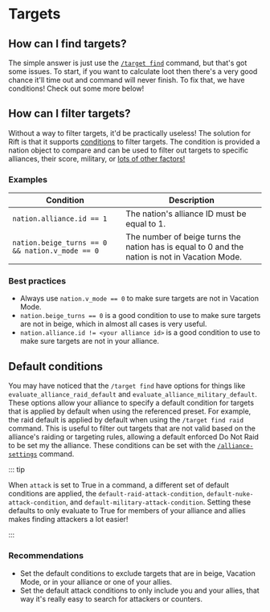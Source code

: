 # Targets

## How can I find targets?

The simple answer is just use the [`/target find`](/reference/target.md#target-find-custom) command, but that's got some issues.
To start, if you want to calculate loot then there's a very good chance it'll
time out and command will never finish. To fix that, we have conditions! Check
out some more below!

## How can I filter targets?

Without a way to filter targets, it'd be practically useless! The solution for Rift
is that it supports [conditions](/topics/conditions.md) to filter targets.
The condition is provided a nation object to compare and can be used to filter out
targets to specific alliances, their score, military, or
[lots of other factors!](/topics/conditions.md#nation)

### Examples

| Condition                                       | Description                                                                                    |
| ----------------------------------------------- | ---------------------------------------------------------------------------------------------- |
| `nation.alliance.id == 1`                       | The nation's alliance ID must be equal to 1.                                                   |
| `nation.beige_turns == 0 && nation.v_mode == 0` | The number of beige turns the nation has is equal to 0 and the nation is not in Vacation Mode. |

### Best practices

- Always use `nation.v_mode == 0` to make sure targets are not in Vacation Mode.
- `nation.beige_turns == 0` is a good condition to use to make sure targets are not
  in beige, which in almost all cases is very useful.
- `nation.alliance.id != <your alliance id>` is a good condition to use to make sure
  targets are not in your alliance.

## Default conditions

You may have noticed that the `/target find` have options for things like
`evaluate_alliance_raid_default` and `evaluate_alliance_military_default`.
These options allow your alliance to specify a default condition for targets
that is applied by default when using the referenced preset. For example,
the raid default is applied by default when using the `/target find raid`
command. This is useful to filter out targets that are not valid based
on the alliance's raiding or targeting rules, allowing a default enforced
Do Not Raid to be set my the alliance. These conditions can be set with the
[`/alliance-settings`](/reference/alliance-settings.md) command.

::: tip

When `attack` is set to True in a command, a different set of default conditions
are applied, the `default-raid-attack-condition`, `default-nuke-attack-condition`,
and `default-military-attack-condition`. Setting these defaults to only evaluate to
True for members of your alliance and allies makes finding attackers a lot easier!

:::

### Recommendations

- Set the default conditions to exclude targets that are in beige, Vacation Mode,
  or in your alliance or one of your allies.
- Set the default attack conditions to only include you and your allies, that way
  it's really easy to search for attackers or counters.
